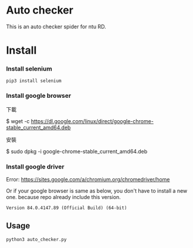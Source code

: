 # Auto checker
This is an auto checker spider for ntu RD.

# Install 

### Install selenium
```
pip3 install selenium
```
### Install google browser

 下載

$ wget -c https://dl.google.com/linux/direct/google-chrome-stable_current_amd64.deb

安裝

$ sudo dpkg -i google-chrome-stable_current_amd64.deb


### Install google driver 
Error: https://sites.google.com/a/chromium.org/chromedriver/home

Or if your google browser is same as below, you don't have to install a new one.
because repo already include this version.
```
Version 84.0.4147.89 (Official Build) (64-bit)
```
## Usage 
```
python3 auto_checker.py
```

